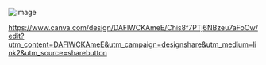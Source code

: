 ![image](https://github.com/FelipeVieira4/Trabalho_SQL_bancoREFATURADO/assets/101891565/516e5a16-2f23-4e3d-abc3-a52d8c0ca8c8)

https://www.canva.com/design/DAFlWCKAmeE/Chis8f7PTj6NBzeu7aFoOw/edit?utm_content=DAFlWCKAmeE&utm_campaign=designshare&utm_medium=link2&utm_source=sharebutton
